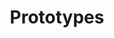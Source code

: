---
widget: pages
headless: true

title: Prototypes
subtitle: ''

# Choose how many pages you would like to display (0 = all pages)
count: 0
# Choose how many pages you would like to offset by
# Useful if you wish to show the first item in the Featured widget
offset: 0

# Listing view
view: masonry
columns: '1'

# Field to sort by, such as Date or Title
sort_by: 'Date'
sort_ascending: false

# Optional banner image (relative to `assets/media/` folder).
# banner:
#   caption: ''
#   image: ''
---